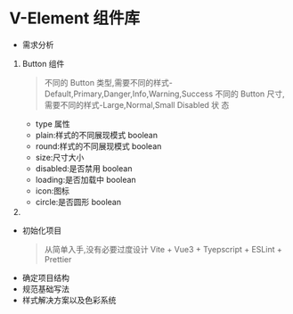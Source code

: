 # V-Element 组件库

- 需求分析

1. Button 组件
   > 不同的 Button 类型,需要不同的样式-Default,Primary,Danger,Info,Warning,Success
   > 不同的 Button 尺寸,需要不同的样式-Large,Normal,Small
   > Disabled 状 态
   - type 属性
   - plain:样式的不同展现模式 boolean
   - round:样式的不同展现模式 boolean
   - size:尺寸大小
   - disabled:是否禁用 boolean
   - loading:是否加载中 boolean
   - icon:图标
   - circle:是否圆形 boolean
2.

- 初始化项目
  > 从简单入手,没有必要过度设计
  > Vite + Vue3 + Tyepscript + ESLint + Prettier
- 确定项目结构
- 规范基础写法
- 样式解决方案以及色彩系统
